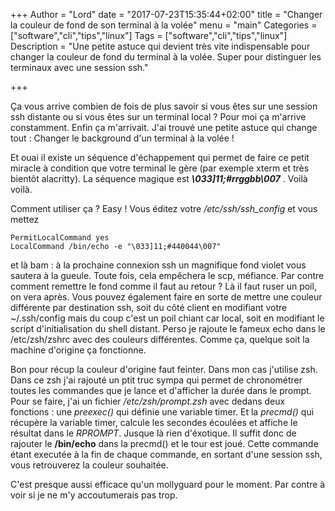 +++
Author = "Lord"
date = "2017-07-23T15:35:44+02:00"
title = "Changer la couleur de fond de son terminal à la volée"
menu = "main"
Categories = ["software","cli","tips","linux"]
Tags = ["software","cli","tips","linux"]
Description = "Une petite astuce qui devient très vite indispensable pour changer la couleur de fond du terminal à la volée. Super pour distinguer les terminaux avec une session ssh."

+++

Ça vous arrive combien de fois de plus savoir si vous êtes sur une session ssh distante ou si vous êtes sur un terminal local ? Pour moi ça m'arrive constamment. Enfin ça m'arrivait. J'ai trouvé une petite astuce qui change tout : Changer le background d'un terminal à la volée !

Et ouai il existe un séquence d'échappement qui permet de faire ce petit miracle à condition que votre terminal le gère (par exemple xterm et très bientôt alacritty). La séquence magique est ***\033]11;#rrggbb\007*** . Voilà voilà.

Comment utiliser ça ? Easy ! Vous éditez votre */etc/ssh/ssh_config* et vous mettez 
```
PermitLocalCommand yes
LocalCommand /bin/echo -e "\033]11;#440044\007"
```
et là bam : à la prochaine connexion ssh un magnifique fond violet vous sautera à la gueule. Toute fois, cela empêchera le scp, méfiance. Par contre comment remettre le fond comme il faut au retour ? Là il faut ruser un poil, on vera après. Vous pouvez également faire en sorte de mettre une couleur différente par destination ssh, soit du côté client en modifiant votre ~/.ssh/config mais du coup c'est un poil chiant car local, soit en modifiant le script d'initialisation du shell distant. Perso je rajoute le fameux echo dans le /etc/zsh/zshrc avec des couleurs différentes. Comme ça, quelque soit la machine d'origine ça fonctionne.

Bon pour récup la couleur d'origine faut feinter. Dans mon cas j'utilise zsh. Dans ce zsh j'ai rajouté un ptit truc sympa qui permet de chronométrer toutes les commandes que je lance et d'afficher la durée dans le prompt. Pour se faire, j'ai un fichier */etc/zsh/prompt.zsh* avec dedans deux fonctions : une *preexec()* qui définie une variable timer. Et la *precmd()* qui récupère la variable timer, calcule les secondes écoulées et affiche le résultat dans le *RPROMPT*. Jusque là rien d'éxotique. Il suffit donc de rajouter le **/bin/echo** dans la precmd() et le tour est joué. Cette commande étant executée à la fin de chaque commande, en sortant d'une session ssh, vous retrouverez la couleur souhaitée.

C'est presque aussi efficace qu'un mollyguard pour le moment. Par contre à voir si je ne m'y accoutumerais pas trop.
